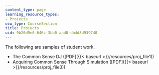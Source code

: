 ```yaml
---
content_type: page
learning_resource_types:
- Projects
ocw_type: CourseSection
title: Projects
uid: 9b26d9e6-646c-3bb0-aad0-db4d8d939740
---
```


The following are samples of student work.

*   The Common Sense DJ ([PDF]({{< baseurl >}}/resources/proj_file1))
*   Acquiring Common Sense Through Simulation ([PDF]({{< baseurl >}}/resources/proj_file3))